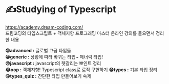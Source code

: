 # ✍Studying of Typescript

https://academy.dream-coding.com/  
드림코딩의 타입스크립트 + 객체지향 프로그래밍 마스터 온라인 강의를 들으면서 정리한 내용  
  
__😎advanced :__ 글로벌 고급 타입들  
__😀generic :__ 상황에 따라 바뀌는 타입~ 제너릭 타입!  
__😣javascript :__ javascript의 헷갈리는 뽀인트 정리  
__😂oop :__ 객체지향! Typescript class로 로직 구현하기
__😁types :__ 기본 타입 정리  
__🙃types_quiz :__ 간단한 타입 만들어보기 숙제  
